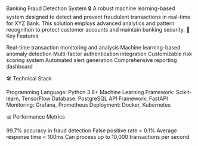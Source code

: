 Banking Fraud Detection System 🔒
A robust machine learning-based system designed to detect and prevent fraudulent transactions in real-time for XYZ Bank. This solution employs advanced analytics and pattern recognition to protect customer accounts and maintain banking security.
🎯 Key Features

Real-time transaction monitoring and analysis
Machine learning-based anomaly detection
Multi-factor authentication integration
Customizable risk scoring system
Automated alert generation
Comprehensive reporting dashboard

🛠 Technical Stack

Programming Language: Python 3.8+
Machine Learning Framework: Scikit-learn, TensorFlow
Database: PostgreSQL
API Framework: FastAPI
Monitoring: Grafana, Prometheus
Deployment: Docker, Kubernetes

📊 Performance Metrics

99.7% accuracy in fraud detection
False positive rate < 0.1%
Average response time < 100ms
Can process up to 10,000 transactions per second
